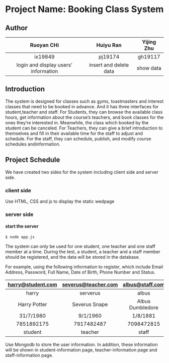 # Project Name: Booking Class System

## Author ##
|                               Ruoyan CHi                                  |                               Huiyu Ran                                  |                               Yijing Zhu                               |
| :---------------------------------------------------------------------: | :--------------------------------------------------------------------: | :------------------------------------------------------------------: |
|                                 ix19849                                 |                                pj19174                                 |                               gh19117                                |
|     login and display users' information     |     insert and delete data     |     show data     |

## Introduction ##
The system is designed for classes such as gyms, toastmasters and interest classes that need to be booked in advance. And it has three interfaces for student,teacher and staff. For Students, they can browse the available class hours, get information about the course’s teachers, and book classes for the ones they’re interested in. Meanwhile, the class which booked by the student can be canceled. For Teachers, they can give a brief introduction to themselves and fill in their available time for the staff to adjust and schedule. For the staff, they can schedule, publish, and modify course schedules andinformation.

## Project Schedule ##
We have created two sides for the system including client side and server side. 
### client side ###
Use HTML, CSS and js to display the static wedpage
### server side ###
#### start the server ####
`$ node app.js`

The system can only be used for one student, one teacher and one staff member at a time. During the test, a student, a teacher and a staff member should be registered, and the data will be stored in the database.

For example, using the following information to register, which include Email Address, Password, Full Name, Date of Birth, Phone Number and Status.

|                               harry@student.com                                  |                               severus@teacher.com                                  |                               albus@staff.com                               |
| :---------------------------------------------------------------------: | :--------------------------------------------------------------------: | :------------------------------------------------------------------: |
|                                 harry                                 |                                serverus                                 |                               albus                                |
|     Harry Potter     |     Severus Snape     |     Albus Dumbledore     |
|     31/7/1980     |     9/1/1960     |     1/8/1881     |
|     7851892175     |     7917482487     |     7098472815     |
|     student     |     teacher     |     staff     |

Use Mongodb to store the user information. In addition, these information will be shown in student-information page, teacher-information page and staff-information page.
